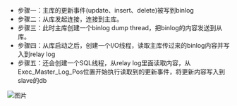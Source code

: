 - 步骤一：主库的更新事件(update、insert、delete)被写到binlog
- 步骤二：从库发起连接，连接到主库。
- 步骤三：此时主库创建一个binlog dump thread，把binlog的内容发送到从库。
- 步骤四：从库启动之后，创建一个I/O线程，读取主库传过来的binlog内容并写入到relay log
- 步骤五：还会创建一个SQL线程，从relay log里面读取内容，从Exec_Master_Log_Pos位置开始执行读取到的更新事件，将更新内容写入到slave的db

![图片](https://mmbiz.qpic.cn/mmbiz_png/RXvHpViaz3EoEjUXOnibfMR6z5w1hgaU4b1jekcvxDML40m1qWeNYjZsKpnEszBL3ob65pWOWQcXCpeC9uQBShtw/640?wx_fmt=png&wxfrom=5&wx_lazy=1&wx_co=1)